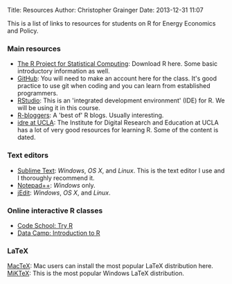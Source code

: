Title: Resources
Author: Christopher Grainger
Date: 2013-12-31 11:07

This is a list of links to resources for students on R for Energy Economics and Policy.

### Main resources
- [The R Project for Statistical Computing](http://www.r-project.org): Download R here. Some basic introductory information as well.
- [GitHub](https://www.github.com): You will need to make an account here for the class. It's good practice to use git when coding and you can learn from established programmers.
- [RStudio](http://www.rstudio.com): This is an 'integrated development environment' (IDE) for R. We will be using it in this course.
- [R-bloggers](http://www.r-bloggers.com): A 'best of' R blogs. Usually interesting.
- [idre at UCLA](http://www.ats.ucla.edu/stat/r/): The Institute for Digital Research and Education at UCLA has a lot of very good resources for learning R. Some of the content is dated.

### Text editors
- [Sublime Text](http://www.sublimetext.com): *Windows*, *OS X*, and *Linux*. This is the text editor I use and I thoroughly recommend it.
- [Notepad++](http://notepad-plus-plus.org): *Windows* only.
- [jEdit](http://www.jedit.org): *Windows*, *OS X*, and *Linux*.

### Online interactive R classes
- [Code School: Try R](http://tryr.codeschool.com)
- [Data Camp: Introduction to R](https://www.datacamp.com/courses/introduction-to-r)

### LaTeX
[MacTeX](http://tug.org/mactex/): Mac users can install the most popular LaTeX distribution here.
[MiKTeX](http://miktex.org): This is the most popular Windows LaTeX distribution.